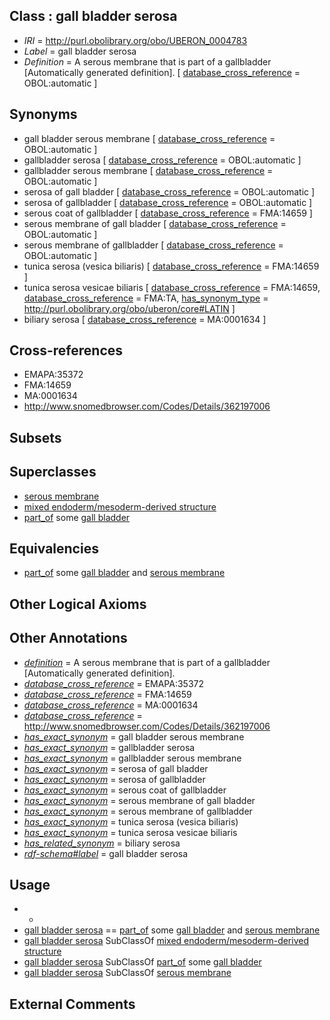 
## Class : gall bladder serosa

 * *IRI* = http://purl.obolibrary.org/obo/UBERON_0004783
 * *Label* = gall bladder serosa
 * *Definition* = A serous membrane that is part of a gallbladder [Automatically generated definition]. [ [database_cross_reference](../../ef/oboInOwl#hasDbXref.md) = OBOL:automatic ]

## Synonyms

 * gall bladder serous membrane [ [database_cross_reference](../../ef/oboInOwl#hasDbXref.md) = OBOL:automatic ]
 * gallbladder serosa [ [database_cross_reference](../../ef/oboInOwl#hasDbXref.md) = OBOL:automatic ]
 * gallbladder serous membrane [ [database_cross_reference](../../ef/oboInOwl#hasDbXref.md) = OBOL:automatic ]
 * serosa of gall bladder [ [database_cross_reference](../../ef/oboInOwl#hasDbXref.md) = OBOL:automatic ]
 * serosa of gallbladder [ [database_cross_reference](../../ef/oboInOwl#hasDbXref.md) = OBOL:automatic ]
 * serous coat of gallbladder [ [database_cross_reference](../../ef/oboInOwl#hasDbXref.md) = FMA:14659 ]
 * serous membrane of gall bladder [ [database_cross_reference](../../ef/oboInOwl#hasDbXref.md) = OBOL:automatic ]
 * serous membrane of gallbladder [ [database_cross_reference](../../ef/oboInOwl#hasDbXref.md) = OBOL:automatic ]
 * tunica serosa (vesica biliaris) [ [database_cross_reference](../../ef/oboInOwl#hasDbXref.md) = FMA:14659 ]
 * tunica serosa vesicae biliaris [ [database_cross_reference](../../ef/oboInOwl#hasDbXref.md) = FMA:14659, [database_cross_reference](../../ef/oboInOwl#hasDbXref.md) = FMA:TA, [has_synonym_type](../../pe/oboInOwl#hasSynonymType.md) = http://purl.obolibrary.org/obo/uberon/core#LATIN ]
 * biliary serosa [ [database_cross_reference](../../ef/oboInOwl#hasDbXref.md) = MA:0001634 ]

## Cross-references

 * EMAPA:35372
 * FMA:14659
 * MA:0001634
 * http://www.snomedbrowser.com/Codes/Details/362197006

## Subsets


## Superclasses

 * [serous membrane](../../UBERON/42/UBERON_0000042.md)
 * [mixed endoderm/mesoderm-derived structure](../../UBERON/77/UBERON_0000077.md)
 * [part_of](../../BFO/50/BFO_0000050.md) some [gall bladder](../../UBERON/10/UBERON_0002110.md)

## Equivalencies

 * [part_of](../../BFO/50/BFO_0000050.md) some [gall bladder](../../UBERON/10/UBERON_0002110.md) and [serous membrane](../../UBERON/42/UBERON_0000042.md)

## Other Logical Axioms


## Other Annotations

 * *[definition](../../IAO/15/IAO_0000115.md)* = A serous membrane that is part of a gallbladder [Automatically generated definition].
 * *[database_cross_reference](../../ef/oboInOwl#hasDbXref.md)* = EMAPA:35372
 * *[database_cross_reference](../../ef/oboInOwl#hasDbXref.md)* = FMA:14659
 * *[database_cross_reference](../../ef/oboInOwl#hasDbXref.md)* = MA:0001634
 * *[database_cross_reference](../../ef/oboInOwl#hasDbXref.md)* = http://www.snomedbrowser.com/Codes/Details/362197006
 * *[has_exact_synonym](../../ym/oboInOwl#hasExactSynonym.md)* = gall bladder serous membrane
 * *[has_exact_synonym](../../ym/oboInOwl#hasExactSynonym.md)* = gallbladder serosa
 * *[has_exact_synonym](../../ym/oboInOwl#hasExactSynonym.md)* = gallbladder serous membrane
 * *[has_exact_synonym](../../ym/oboInOwl#hasExactSynonym.md)* = serosa of gall bladder
 * *[has_exact_synonym](../../ym/oboInOwl#hasExactSynonym.md)* = serosa of gallbladder
 * *[has_exact_synonym](../../ym/oboInOwl#hasExactSynonym.md)* = serous coat of gallbladder
 * *[has_exact_synonym](../../ym/oboInOwl#hasExactSynonym.md)* = serous membrane of gall bladder
 * *[has_exact_synonym](../../ym/oboInOwl#hasExactSynonym.md)* = serous membrane of gallbladder
 * *[has_exact_synonym](../../ym/oboInOwl#hasExactSynonym.md)* = tunica serosa (vesica biliaris)
 * *[has_exact_synonym](../../ym/oboInOwl#hasExactSynonym.md)* = tunica serosa vesicae biliaris
 * *[has_related_synonym](../../ym/oboInOwl#hasRelatedSynonym.md)* = biliary serosa
 * *[rdf-schema#label](../../el/rdf-schema#label.md)* = gall bladder serosa

## Usage

 * -
 * [gall bladder serosa](../../UBERON/83/UBERON_0004783.md) == [part_of](../../BFO/50/BFO_0000050.md) some [gall bladder](../../UBERON/10/UBERON_0002110.md) and [serous membrane](../../UBERON/42/UBERON_0000042.md)
 * [gall bladder serosa](../../UBERON/83/UBERON_0004783.md) SubClassOf [mixed endoderm/mesoderm-derived structure](../../UBERON/77/UBERON_0000077.md)
 * [gall bladder serosa](../../UBERON/83/UBERON_0004783.md) SubClassOf [part_of](../../BFO/50/BFO_0000050.md) some [gall bladder](../../UBERON/10/UBERON_0002110.md)
 * [gall bladder serosa](../../UBERON/83/UBERON_0004783.md) SubClassOf [serous membrane](../../UBERON/42/UBERON_0000042.md)

## External Comments

